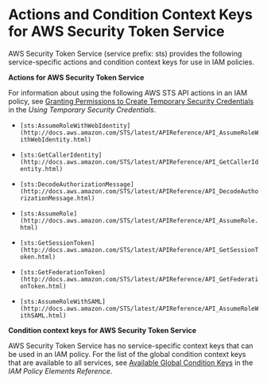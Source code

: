 # Actions and Condition Context Keys for AWS Security Token Service<a name="list_sts"></a>

AWS Security Token Service \(service prefix: sts\) provides the following service\-specific actions and condition context keys for use in IAM policies\.

**Actions for AWS Security Token Service**

For information about using the following AWS STS API actions in an IAM policy, see [Granting Permissions to Create Temporary Security Credentials](http://docs.aws.amazon.com/STS/latest/UsingSTS/STSPermission.html) in the *Using Temporary Security Credentials*\.

+ `[sts:AssumeRoleWithWebIdentity](http://docs.aws.amazon.com/STS/latest/APIReference/API_AssumeRoleWithWebIdentity.html)`

+ `[sts:GetCallerIdentity](http://docs.aws.amazon.com/STS/latest/APIReference/API_GetCallerIdentity.html)`

+ `[sts:DecodeAuthorizationMessage](http://docs.aws.amazon.com/STS/latest/APIReference/API_DecodeAuthorizationMessage.html)`

+ `[sts:AssumeRole](http://docs.aws.amazon.com/STS/latest/APIReference/API_AssumeRole.html)`

+ `[sts:GetSessionToken](http://docs.aws.amazon.com/STS/latest/APIReference/API_GetSessionToken.html)`

+ `[sts:GetFederationToken](http://docs.aws.amazon.com/STS/latest/APIReference/API_GetFederationToken.html)`

+ `[sts:AssumeRoleWithSAML](http://docs.aws.amazon.com/STS/latest/APIReference/API_AssumeRoleWithSAML.html)`

**Condition context keys for AWS Security Token Service**

AWS Security Token Service has no service\-specific context keys that can be used in an IAM policy\. For the list of the global condition context keys that are available to all services, see [Available Global Condition Keys](reference_policies_condition-keys.md#AvailableKeys) in the *IAM Policy Elements Reference*\.